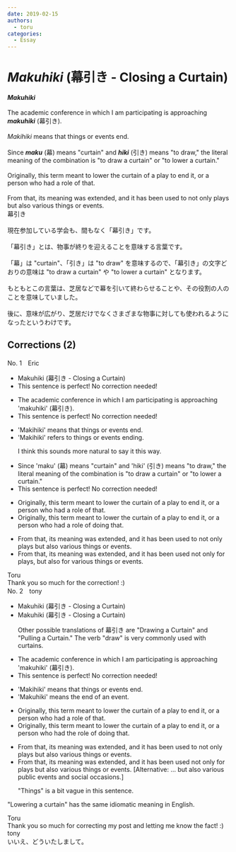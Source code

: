 ```yaml
---
date: 2019-02-15
authors:
  - toru
categories:
  - Essay
---
```


<h1 id="subject_show"><strong><em>Makuhiki</strong></em> (幕引き - Closing a Curtain)</h1>
<div class="date" hidden>Feb 15, 2019 22:07</div>
<div id="post"><div id="body_show_ori">
<strong><em>Makuhiki</strong></em><br/><br/>The academic conference in which I am participating is approaching <strong><em>makuhiki</em></strong> (幕引き).<br/><br/><em>Makihiki</em> means that things or events end.<br/><br/>Since <strong><em>maku</em></strong> (幕) means "curtain" and <strong><em>hiki</em></strong> (引き) means "to draw," the literal meaning of the combination is "to draw a curtain" or "to lower a curtain."<br/><br/>Originally, this term meant to lower the curtain of a play to end it, or a person who had a role of that.<br/><br/>From that, its meaning was extended, and it has been used to not only plays but also various things or events.
</div></div>

<!-- more -->

<div id="post_ja"><div id="body_show_mo">
幕引き<br/><br/>現在参加している学会も、間もなく「幕引き」です。<br/><br/>「幕引き」とは、物事が終りを迎えることを意味する言葉です。<br/><br/>「幕」は "curtain"、「引き」は "to draw" を意味するので、「幕引き」の文字どおりの意味は "to draw a curtain" や "to lower a curtain" となります。<br/><br/>もともとこの言葉は、芝居などで幕を引いて終わらせることや、その役割の人のことを意味していました。<br/><br/>後に、意味が広がり、芝居だけでなくさまざまな物事に対しても使われるようになったというわけです。
</div></div>

## Corrections (2)
<div id="block"><div class="first_name"> No. 1　<span class="just_name">Eric</span></div><div id="block2">
<ul class="correction_field">
<li class="incorrect">Makuhiki (幕引き - Closing a Curtain)</li>
<li class="corrected perfect">This sentence is perfect! No correction needed!</li>
</ul>
<ul class="correction_field">
<li class="incorrect">The academic conference in which I am participating is approaching 'makuhiki' (幕引き).</li>
<li class="corrected perfect">This sentence is perfect! No correction needed!</li>
</ul>
<ul class="correction_field">
<li class="incorrect">'Makihiki' means that things or events end.</li>
<li class="corrected correct">
'Makihiki' refers to things or events ending.
<p class="correction_comment">I think this sounds more natural to say it this way.</p>
</li>
</ul>
<ul class="correction_field">
<li class="incorrect">Since 'maku' (幕) means "curtain" and 'hiki' (引き) means "to draw," the literal meaning of the combination is "to draw a curtain" or "to lower a curtain."</li>
<li class="corrected perfect">This sentence is perfect! No correction needed!</li>
</ul>
<ul class="correction_field">
<li class="incorrect">Originally, this term meant to lower the curtain of a play to end it, or a person who had a role of that.</li>
<li class="corrected correct">
Originally, this term meant to lower the curtain of a play to end it, or a person who had a role of doing that.
</li>
</ul>
<ul class="correction_field">
<li class="incorrect">From that, its meaning was extended, and it has been used to not only plays but also various things or events.</li>
<li class="corrected correct">
From that, its meaning was extended, and it has been used not only for plays, but also for various things or events.
</li>
</ul>
</div><div class="name"><span class="just_name">Toru</span><br>
Thank you so much for the correction! :)
</div>
</div>
<div id="block"><div class="first_name"> No. 2　<span class="just_name">tony</span></div><div id="block2">
<ul class="correction_field">
<li class="incorrect">Makuhiki (幕引き - Closing a Curtain)</li>
<li class="corrected correct">
Makuhiki (幕引き - Closing a Curtain)
<p class="correction_comment">Other possible translations of 幕引き are "Drawing a Curtain" and "Pulling a Curtain." The verb "draw" is very commonly used with curtains.</p>
</li>
</ul>
<ul class="correction_field">
<li class="incorrect">The academic conference in which I am participating is approaching 'makuhiki' (幕引き).</li>
<li class="corrected perfect">This sentence is perfect! No correction needed!</li>
</ul>
<ul class="correction_field">
<li class="incorrect">'Makihiki' means that things or events end.</li>
<li class="corrected correct">
'Mak<span class="f_red">u</span>hiki' means <span class="f_blue">the end of an event</span>.
</li>
</ul>
<ul class="correction_field">
<li class="incorrect">Originally, this term meant to lower the curtain of a play to end it, or a person who had a role of that.</li>
<li class="corrected correct">
Originally, this term meant to lower the curtain of a play to end it, or a person who had <span class="f_red">the</span> role of <span class="f_red">doing</span> that.
</li>
</ul>
<ul class="correction_field">
<li class="incorrect">From that, its meaning was extended, and it has been used to not only plays but also various things or events.</li>
<li class="corrected correct">
From that, its meaning was extended, and it has been used not only <span class="f_red">for</span> plays but also various things or events. [Alternative: ... but also various public events and social occasions.]
<p class="correction_comment">"Things" is a bit vague in this sentence.</p>
</li>
</ul>
<p class="comment_small">
 "Lowering a curtain" has the same idiomatic meaning in English.
</p>

</div><div class="name"><span class="just_name">Toru</span><br>
Thank you so much for correcting my post and letting me know the fact! :)
</div>
<div class="name"><span class="just_name">tony</span><br>
いいえ、どういたしまして。
</div>
</div>
